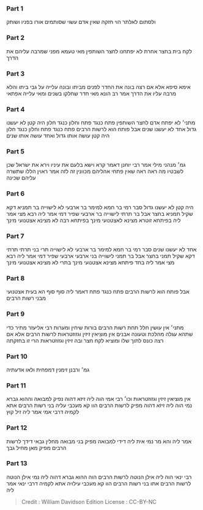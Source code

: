 
### Part 1
ולסתום לאלתר הוי חזקה שאין אדם עשוי שסותמים אורו בפניו ושותק

### Part 2
לקח בית בחצר אחרת לא יפתחנו לחצר השותפין מאי טעמא מפני שמרבה עליהם את הדרך

### Part 3
אימא סיפא אלא אם רצה בונה את החדר לפנים מביתו ובונה עלייה על גבי ביתו והלא מרבה עליו את הדרך אמר רב הונא מאי חדר שחלקו בשנים ומאי עלייה אפתאי

### Part 4
מתני׳ לא יפתח אדם לחצר השותפין פתח כנגד פתח וחלון כנגד חלון היה קטן לא יעשנו גדול אחד לא יעשנו שנים אבל פותח הוא לרשות הרבים פתח כנגד פתח וחלון כנגד חלון היה קטן עושה אותו גדול ואחד עושה אותו שנים

### Part 5
גמ׳ מנהני מילי אמר רבי יוחנן דאמר קרא וישא בלעם את עיניו וירא את ישראל שכן לשבטיו מה ראה ראה שאין פתחי אהליהם מכוונין זה לזה אמר ראוין הללו שתשרה עליהם שכינה

### Part 6
היה קטן לא יעשנו גדול סבר רמי בר חמא למימר בר ארבעי לא לישוייה בר תמניא דקא שקיל תמניא בחצר אבל בר תרתי לישוייה בר ארבעי שפיר דמי אמר ליה רבא מצי אמר ליה בפיתחא זוטרא מצינא לאצטנועי מינך בפיתחא רבה לא מצינא אצטנועי מינך

### Part 7
אחד לא יעשנו שנים סבר רמי בר חמא למימר בר ארבעי לא לישוייה תרי בני תרתי תרתי דקא שקיל תמני בחצר אבל בר תמני לישוייה בני ארבעי ארבעי שפיר דמי אמר ליה רבא מצי אמר ליה בחד פיתחא מצינא אצטנועי מינך בתרי לא מצינא אצטנועי מינך

### Part 8
אבל פותח הוא לרשות הרבים פתח כנגד פתח דאמר ליה סוף סוף הא בעית אצטנועי מבני רשות הרבים

### Part 9
מתני׳ אין עושין חלל תחת רשות הרבים בורות שיחין ומערות רבי אליעזר מתיר כדי שתהא עגלה מהלכת וטעונה אבנים אין מוציאין זיזין וגזוזטראות לרשות הרבים אלא אם רצה כונס לתוך שלו ומוציא לקח חצר ובה זיזין וגזוזטראות הרי זו בחזקתה

### Part 10
גמ׳ ורבנן זימנין דמפחית ולאו אדעתיה

### Part 11
אין מוציאין זיזין וגזוזטראות וכו׳ רבי אמי הוה ליה זיזא דהוה נפיק למבואה וההוא גברא נמי הוה ליה זיזא דהוה מפיק לרשות הרבים הוו קא מעכבי עליה בני רשות הרבים אתא לקמיה דרבי אמי אמר ליה זיל קוץ

### Part 12
אמר ליה והא מר נמי אית ליה דידי למבואה מפיק בני מבואה מחלין גבאי דידך לרשות הרבים מפיק מאן מחיל גבך

### Part 13
רבי ינאי הוה ליה אילן הנוטה לרשות הרבים הוה ההוא גברא דהוה ליה נמי אילן הנוטה לרשות הרבים אתו בני רשות הרבים הוו קא מעכבי עילויה אתא לקמיה דרבי ינאי אמר ליה

>Credit : William Davidson Edition
>License : CC-BY-NC
